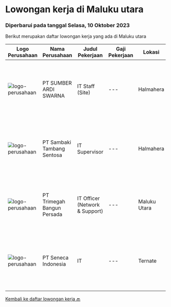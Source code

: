 
  # Lowongan kerja di Maluku utara

  ### Diperbarui pada tanggal Selasa, 10 Oktober 2023

  Berikut merupakan daftar lowongan kerja yang ada di Maluku utara

  |Logo Perusahaan | Nama Perusahaan | Judul Pekerjaan | Gaji Pekerjaan | Lokasi | Deskripsi | Tanggal diunggah | Pranala |
  | -------------- | --------------- | --------------- | --------- | --------- | -------------- | ------- | ----------- |
  |![logo-perusahaan](https://image-service-cdn.seek.com.au/b250042a9148bf1be2c552e4ee20b9ee3c553e25/ee4dce1061f3f616224767ad58cb2fc751b8d2dc)|PT SUMBER ARDI SWARNA|IT Staff (Site)|---|Halmahera|Qualifications : Minimun D3 Information Technology/ Information Systems / related field Minimum 2 years experience in mining industry Minimum 24-30...|Senin, 02 Oktober 2023|https://www.jobstreet.co.id/id/job/it-staff-site-4485213?token=0~33eae5ee-6adf-42ea-bdbc-7a35149614f2&sectionRank=1&jobId=jobstreet-id-job-4485213|
|![logo-perusahaan](https://image-service-cdn.seek.com.au/a621779cb3862ccc5d189620c1bcdc723e6aa0d7/ee4dce1061f3f616224767ad58cb2fc751b8d2dc)|PT Sambaki Tambang Sentosa|IT Supervisor|---|Halmahera|Company DescriptionSambaki Tambang Sentosa is a national private company engaged in the mining of nickel ore. The production operation of nickel ore...|Rabu, 27 September 2023|https://www.jobstreet.co.id/id/job/it-supervisor-4483156?token=0~33eae5ee-6adf-42ea-bdbc-7a35149614f2&sectionRank=2&jobId=jobstreet-id-job-4483156|
|![logo-perusahaan](https://image-service-cdn.seek.com.au/5e6594a165067a47957104730aa00c3457de7abb/ee4dce1061f3f616224767ad58cb2fc751b8d2dc)|PT Trimegah Bangun Persada|IT Officer (Network & Support)|---|Maluku Utara|Kualifikasi: Latar belakang pendidikan minimal S1 TEKNIK INFORMATIKA Memiliki pengalaman di posisi yang sama selama 1-2 tahun atau lebih, terutama...|Jumat, 22 September 2023|https://www.jobstreet.co.id/id/job/it-officer-network-support-4477689?token=0~33eae5ee-6adf-42ea-bdbc-7a35149614f2&sectionRank=3&jobId=jobstreet-id-job-4477689|
|![logo-perusahaan](https://image-service-cdn.seek.com.au/5e6511663a690daac51535220dc9ce70d2b19277/ee4dce1061f3f616224767ad58cb2fc751b8d2dc)|PT Seneca Indonesia|IT|---|Ternate|1. Pendidikan Minimal D3/S1 Teknik Informatika / Komputer2. Memiliki pengalaman sebagai Teknik Informatika Min. 2 Tahun3. Mampu membuat memperbaiki...|Minggu, 10 September 2023|https://www.jobstreet.co.id/id/job/it-1036904107?token=0~33eae5ee-6adf-42ea-bdbc-7a35149614f2&sectionRank=4&jobId=jobstreet-id-job-1036904107|


  [Kembali ke daftar lowongan kerja 🔙](../README.md#daftar-lowongan-kerja)
  